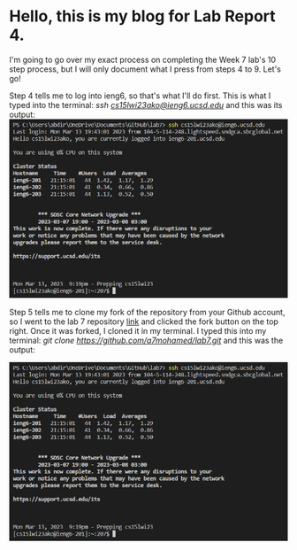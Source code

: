 # Hello, this is my blog for Lab Report 4.
I'm going to go over my exact process on completing the Week 7 lab's 10 step process, but I will only document what I press from steps 4 to 9. Let's go!

Step 4 tells me to log into ieng6, so that's what I'll do first. This is what I typed into the terminal: *ssh cs15lwi23ako@ieng6.ucsd.edu* and this was its output:
![Image](https://raw.githubusercontent.com/a7mohamed/cse15l-lab-reports/main/SSHLogin.png)


Step 5 tells me to clone my fork of the repository from your Github account, so I went to the lab 7 repository [link](https://github.com/ucsd-cse15l-w23/lab7) and clicked the fork button on the top right. Once it was forked, I cloned it in my terminal. I typed this into my terminal: *git clone https://github.com/a7mohamed/lab7.git* and this was the output: 

![Image](https://raw.githubusercontent.com/a7mohamed/cse15l-lab-reports/main/SSHLogin.png)
